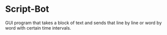 # Script-Bot
GUI program that takes a block of text and sends that line by line or word by word with certain time intervals.
